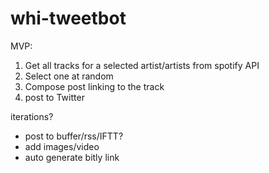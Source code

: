 # whi-tweetbot

MVP:
1. Get all tracks for a selected artist/artists from spotify API
2. Select one at random
3. Compose post linking to the track
4. post to Twitter

iterations?
- post to buffer/rss/IFTT?
- add images/video
- auto generate bitly link


